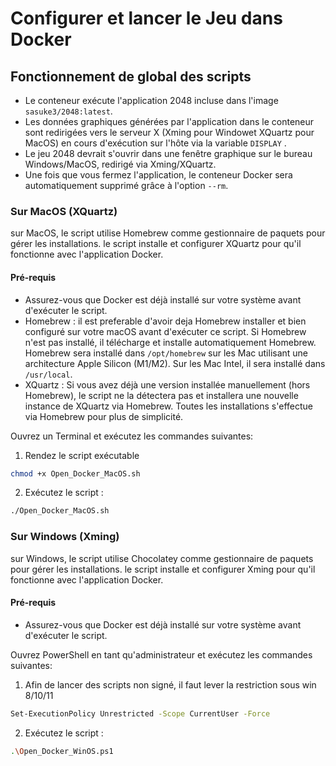 # Configurer et lancer le Jeu dans Docker
 

## Fonctionnement de global des scripts

- Le conteneur exécute l'application 2048 incluse dans l'image ```sasuke3/2048:latest```.
- Les données graphiques générées par l'application dans le conteneur sont redirigées vers le serveur X (Xming pour Windowet XQuartz pour MacOS) en cours d'exécution sur l'hôte via la variable ```DISPLAY``` .
- Le jeu 2048 devrait s'ouvrir dans une fenêtre graphique sur le bureau Windows/MacOS, redirigé via Xming/XQuartz.
- Une fois que vous fermez l'application, le conteneur Docker sera automatiquement supprimé grâce à l'option ```--rm```.


### Sur MacOS (XQuartz)
sur MacOS, le script utilise Homebrew comme gestionnaire de paquets pour gérer les installations.
le script installe et configurer XQuartz pour qu'il fonctionne avec l'application Docker.

#### Pré-requis
- Assurez-vous que Docker est déjà installé sur votre système avant d'exécuter le script.
- Homebrew : il est preferable d'avoir deja Homebrew installer et bien configuré sur votre macOS avant d'exécuter ce script. Si Homebrew n'est pas installé, il télécharge et installe automatiquement Homebrew.
  Homebrew sera installé dans ```/opt/homebrew``` sur les Mac utilisant une architecture Apple Silicon (M1/M2). Sur les Mac Intel, il sera installé dans ```/usr/local```.
- XQuartz : Si vous avez déjà une version installée manuellement (hors Homebrew), 
le script ne la détectera pas et installera une nouvelle instance de XQuartz via Homebrew. Toutes les installations s'effectue via Homebrew pour plus de simplicité.

Ouvrez un Terminal et exécutez les commandes suivantes:

1. Rendez le script exécutable

``` bash
chmod +x Open_Docker_MacOS.sh
```
2. Exécutez le script :

``` bash
./Open_Docker_MacOS.sh
```

### Sur Windows (Xming)
sur Windows, le script utilise Chocolatey comme gestionnaire de paquets pour gérer les installations.
le script installe et configurer Xming pour qu'il fonctionne avec l'application Docker.
#### Pré-requis
- Assurez-vous que Docker est déjà installé sur votre système avant d'exécuter le script.

Ouvrez PowerShell en tant qu'administrateur et exécutez les commandes suivantes:

1. Afin de lancer des scripts non signé, il faut lever la restriction sous win 8/10/11

``` bash
Set-ExecutionPolicy Unrestricted -Scope CurrentUser -Force
```
2. Exécutez le script :

``` bash
.\Open_Docker_WinOS.ps1
```


